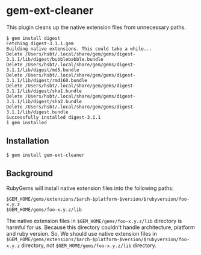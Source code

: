 # gem-ext-cleaner

This plugin cleans up the native extension files from unnecessary paths.

```
$ gem install digest
Fetching digest-3.1.1.gem
Building native extensions. This could take a while...
Delete /Users/hsbt/.local/share/gem/gems/digest-3.1.1/lib/digest/bubblebabble.bundle
Delete /Users/hsbt/.local/share/gem/gems/digest-3.1.1/lib/digest/md5.bundle
Delete /Users/hsbt/.local/share/gem/gems/digest-3.1.1/lib/digest/rmd160.bundle
Delete /Users/hsbt/.local/share/gem/gems/digest-3.1.1/lib/digest/sha1.bundle
Delete /Users/hsbt/.local/share/gem/gems/digest-3.1.1/lib/digest/sha2.bundle
Delete /Users/hsbt/.local/share/gem/gems/digest-3.1.1/lib/digest.bundle
Successfully installed digest-3.1.1
1 gem installed
```

## Installation

```
$ gem install gem-ext-cleaner
```

## Background

RubyGems will install native extension files into the following paths:

```
$GEM_HOME/gems/extensions/$arch-$platform-$version/$rubyversion/foo-x.y.z
$GEM_HOME/gems/foo-x.y.z/lib
```

The native extension files in `$GEM_HOME/gems/foo-x.y.z/lib` directory is harmful for us. Because this directory couldn't handle architecture, platform and ruby version. So, We should use native extension files in `$GEM_HOME/gems/extensions/$arch-$platform-$version/$rubyversion/foo-x.y.z` directory, not `$GEM_HOME/gems/foo-x.y.z/lib` directory.

